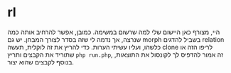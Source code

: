 # rl
היי, מצורף כאן היישום שלי למה שרשום במשימה. 
כמובן, אפשר להרחיב אותה כמה שנרצה, אך נדמה לי שזה בסדר לצורך המבחן.
יש גם morph בשביל להדגים relation כלשהו, ועליו עשיתי הערות.
כדי להריץ את זה לוקלית, תעשה clone לריפו הזה או שתוריד את הקבצים ותריץ `php run.php`, זה אמור להדפיס לך לקונסול את התוצאות, בנוסף לקבצים שהוא יצור.
